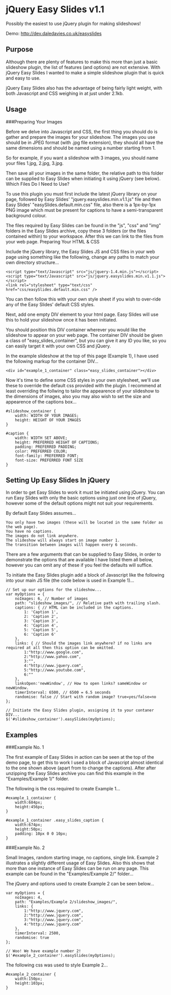 jQuery Easy Slides v1.1
=======================

Possibly the easiest to use jQuery plugin for making slideshows!

Demo:  http://dev.daledavies.co.uk/easyslides


Purpose
-------

Although there are plenty of features to make this more than just a basic slideshow plugin, the list of features (and options) are not extensive. With jQuery Easy Slides I wanted to make a simple slideshow plugin that is quick and easy to use.

jQuery Easy Slides also has the advantage of being fairly light weight, with both Javascript and CSS weighing in at just under 2.1kb.

Usage
-----

###Preparing Your Images

Before we delve into Javascript and CSS, the first thing you should do is gather and prepare the images for your slideshow. The images you use should be in JPEG format (with .jpg file extension), they should all have the same dimensions and should be named using a number starting from 1.

So for example, if you want a slideshow with 3 images, you should name your files 1.jpg, 2.jpg, 3.jpg.

Then save all your images in the same folder, the relative path to this folder can be supplied to Easy Slides when initiating it using jQuery (see below).
Which Files Do I Need to Use?

To use this plugin you must first include the latest jQuery library on your page, followed by Easy Slides' "jquery.easyslides.min.v1.1.js" file and then Easy Slides' "easySlides.default.min.css" file, also there is a 1px-by-1px PNG image which must be present for captions to have a semi-transparent background colour.

The files required by Easy Slides can be found in the "js", "css" and "img" folders in the Easy Slides archive, copy these 3 folders (or the files contained within) to your workspace. After this we can link to the files from your web page.
Preparing Your HTML & CSS

Include the jQuery library, the Easy Slides JS and CSS files in your web page using something like the following, change any paths to match your own directory structure...

	<script type="text/Javascript" src="js/jquery-1.4.min.js"></script>
	<script type="text/Javascript" src="js/jquery.easyslides.min.v1.1.js"></script>
	<link rel="stylesheet" type="text/css" href="css/easySlides.default.min.css" />

You can then follow this with your own style sheet if you wish to over-ride any of the Easy Slides' default CSS styles.

Next, add one empty DIV element to your html page. Easy Slides will use this to hold your slideshow once it has been initiated.

You should position this DIV container wherever you would like the slideshow to appear on your web page. The container DIV should be given a class of "easy_slides_container", but you can give it any ID you like, so you can easily target it with your own CSS and jQuery.

In the example slideshow at the top of this page (Example 1), I have used the following markup for the container DIV...

	<div id="example_1_container" class="easy_slides_container"></div>

Now it's time to define some CSS styles in your own stylesheet, we'll use these to override the default css provided with the plugin. I recommend at least overriding the follwing to tailor the appearence of your slideshow to the dimensions of images, also you may also wish to set the size and appearence of the captions box...

	#slideshow_container {
		width: WIDTH OF YOUR IMAGES;
		height: HEIGHT OF YOUR IMAGES
	}

	#caption {
		width: WIDTH SET ABOVE;
		height: PREFERRED HEIGHT OF CAPTIONS;
		padding: PREFERRED PADDING;
		color: PREFERRED COLOR;
		font-family: PREFERRED FONT;
		font-size: PREFERRED FONT SIZE
	}
	
Setting Up Easy Slides In jQuery
--------------------------------

In order to get Easy Slides to work it must be initiated using jQuery. You can run Easy Slides with only the basic options using just one line of jQuery, however some of the default options might not suit your requirements.

By default Easy Slides assumes...

    You only have two images (these will be located in the same folder as the web page).
    You have no captions.
    The images do not link anywhere.
    The slideshow will always start on image number 1.
    The transition between images will happen every 6 seconds.

There are a few arguments that can be supplied to Easy Slides, in order to demonstrate the options that are available I have listed them all below, however you can omit any of these if you feel the defaults will suffice.

To initiate the Easy Slides plugin add a block of Javascript like the following into your main JS file (the code below is used in Example 1)...

	// Set up our options for the slideshow...
	var myOptions = {
		noImages: 6, // Number of images
		path: "slideshow_images/", // Relative path with trailing slash.
		captions: { // HTML can be included in the captions.
			1: 'Caption 1',
			2: 'Caption 2',
			3: 'Caption 3',
			4: 'Caption 4',
			5: 'Caption 5',
			6: 'Caption 6'
		},
		links: { // Should the images link anywhere? if no links are required at all then this option can be omitted.
			1:"http://www.google.com",
			2:"http://www.yahoo.com",
			3:"",
			4:"http://www.jquery.com",
			5:"http://www.youtube.com",
			6:""
		},
		linksOpen:'newWindow', // How to open links? sameWindow or newWindow.
		timerInterval: 6500, // 6500 = 6.5 seconds
		randomise: false // Start with random image? true=yes/false=no
	};

	// Initiate the Easy Slides plugin, assigning it to your contaner DIV...
	$('#slideshow_container').easySlides(myOptions);

Examples
--------

###Example No. 1

The first example of Easy Slides in action can be seen at the top of the demo page, to get this to work I used a block of Javascript almost identical to the one shown above (apart from to change the captions). After after unzipping the Easy Slides archive you can find this example in the "Examples/Example 1/" folder.

The following is the css required to create Example 1...

	#example_1_container {
		width:684px;
		height:456px;
	}

	#example_1_container .easy_slides_caption {
		width:674px;
		height:50px;
		padding: 10px 0 0 10px;
	}

###Example No. 2

Small Images, random starting image, no captions, single link. Example 2 illustrates a slightly different usage of Easy Slides. Also this shows that more than one instance of Easy Slides can be run on any page. This example can be found in the "Examples/Example 2/" folder...

The jQuery and options used to create Example 2 can be seen below...

	var myOptions = {
		noImages: 4,
		path: "Examples/Example 2/slideshow_images/",
		links: {
			1:"http://www.jquery.com",
			2:"http://www.jquery.com",
			3:"http://www.jquery.com",
			4:"http://www.jquery.com"
		},
		timerInterval: 2500,
		randomise: true
	};

	// Woo! We have example number 2!
	$('#example_2_container').easySlides(myOptions);

The following css was used to style Example 2...

	#example_2_container {
		width:150px;
		height:103px;
	} 